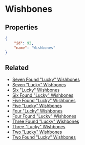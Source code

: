 # Wishbones

<no description available>

## Properties

```json
{
    "id": 92,
    "name": "Wishbones"
}
```

## Related

- [Seven Found "Lucky" Wishbones](../items/18250-seven-found-lucky-wishbones.md)
- [Seven "Lucky" Wishbones](../items/18251-seven-lucky-wishbones.md)
- [Six "Lucky" Wishbones](../items/12085-six-lucky-wishbones.md)
- [Six Found "Lucky" Wishbones](../items/12087-six-found-lucky-wishbones.md)
- [Five Found "Lucky" Wishbones](../items/12086-five-found-lucky-wishbones.md)
- [Five "Lucky" Wishbones](../items/12084-five-lucky-wishbones.md)
- [Four "Lucky" Wishbones](../items/5753-four-lucky-wishbones.md)
- [Four Found "Lucky" Wishbones](../items/5750-four-found-lucky-wishbones.md)
- [Three Found "Lucky" Wishbones](../items/5749-three-found-lucky-wishbones.md)
- [Three "Lucky" Wishbones](../items/5752-three-lucky-wishbones.md)
- [Two "Lucky" Wishbones](../items/5751-two-lucky-wishbones.md)
- [Two Found "Lucky" Wishbones](../items/5748-two-found-lucky-wishbones.md)

